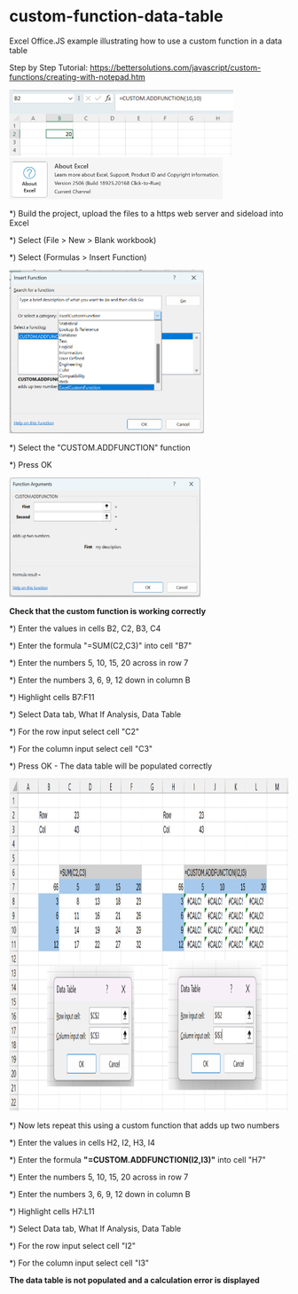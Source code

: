 # custom-function-data-table
Excel Office.JS example illustrating how to use a custom function in a data table

Step by Step Tutorial:
https://bettersolutions.com/javascript/custom-functions/creating-with-notepad.htm

<img src="/images/screenshot.png" width="404" height="120"> 

<img src="/images/version.png" width="385" height="75"> 


*) Build the project, upload the files to a https web server and sideload into Excel

*) Select (File > New > Blank workbook)

*) Select (Formulas > Insert Function)

<img src="images/insert-function-dialog.png" width="351" height="295"> 

*) Select the "CUSTOM.ADDFUNCTION" function

*) Press OK

<img src="images/arguments-dialog-one.png" width="345" height="216"> 

<B>Check that the custom function is working correctly</B>

*) Enter the values in cells B2, C2, B3, C4

*) Enter the formula "=SUM(C2,C3)" into cell "B7"

*) Enter the numbers 5, 10, 15, 20 across in row 7

*) Enter the numbers 3, 6, 9, 12 down in column B

*) Highlight cells B7:F11

*) Select Data tab, What If Analysis, Data Table

*) For the row input select cell "C2"

*) For the column input select cell "C3"

*) Press OK - The data table will be populated correctly

<img src="images/data-tables.png" width="1000" height="600"> 

*) Now lets repeat this using a custom function that adds up two numbers

*) Enter the values in cells H2, I2, H3, I4

*) Enter the formula <B>"=CUSTOM.ADDFUNCTION(I2,I3)"</B> into cell "H7"

*) Enter the numbers 5, 10, 15, 20 across in row 7

*) Enter the numbers 3, 6, 9, 12 down in column B

*) Highlight cells H7:L11

*) Select Data tab, What If Analysis, Data Table

*) For the row input select cell "I2"

*) For the column input select cell "I3"

<B>The data table is not populated and a calculation error is displayed</B>
